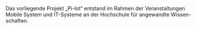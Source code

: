 Das vorliegende Projekt „Pi-lot“ entstand im Rahmen der Veranstaltungen Mobile System und IT-Systeme an der Hochschule für angewandte Wissen-schaften. 
